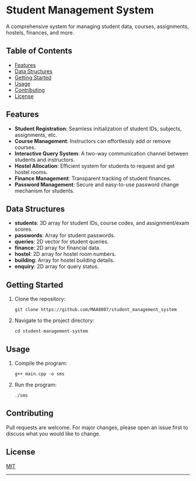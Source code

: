 
# Student Management System

A comprehensive system for managing student data, courses, assignments, hostels, finances, and more.

## Table of Contents

- [Features](#features)
- [Data Structures](#data-structures)
- [Getting Started](#getting-started)
- [Usage](#usage)
- [Contributing](#contributing)
- [License](#license)

## Features

- **Student Registration**: Seamless initialization of student IDs, subjects, assignments, etc.
- **Course Management**: Instructors can effortlessly add or remove courses.
- **Interactive Query System**: A two-way communication channel between students and instructors.
- **Hostel Allocation**: Efficient system for students to request and get hostel rooms.
- **Finance Management**: Transparent tracking of student finances.
- **Password Management**: Secure and easy-to-use password change mechanism for students.

## Data Structures

- **students**: 3D array for student IDs, course codes, and assignment/exam scores.
- **passwords**: Array for student passwords.
- **queries**: 2D vector for student queries.
- **finance**: 2D array for financial data.
- **hostel**: 2D array for hostel room numbers.
- **building**: Array for hostel building details.
- **enquiry**: 2D array for query status.


## Getting Started

1. Clone the repository:
   ```
   git clone https://github.com/MAA8007/student_management_system
   ```
2. Navigate to the project directory:
   ```
   cd student-management-system
   ```

## Usage

1. Compile the program:
   ```
   g++ main.cpp -o sms
   ```
2. Run the program:
   ```
   ./sms
   ```

## Contributing

Pull requests are welcome. For major changes, please open an issue first to discuss what you would like to change.

## License

[MIT](https://choosealicense.com/licenses/mit/)

---
